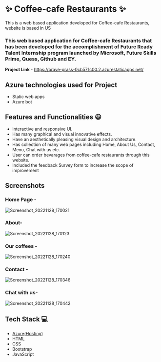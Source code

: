 
# ✨  Coffee-cafe Restaurants ✨

This is a web based application developed for Coffee-cafe Restaurants, website is based in US

### This web based application for  Coffee-cafe Restaurants that has been developed for the accomplishment of Future Ready Talent Internship program launched by Microsoft, Future Skills Prime, Quess, Github and EY.


**Project Link** - https://brave-grass-0cb571c00.2.azurestaticapps.net/
 

## Azure technologies used for Project

- Static web apps
- Azure bot

## Features and Functionalities 😃

- Interactive and responsive UI.
- Has many graphical and visual innovative effects.
- Have an aesthetically pleasing visual design and architecture.
- Has collection of many web pages including Home, About Us, Contact, Menu, Chat with us etc.
- User can order bevarages from coffee-cafe restaurants through this website.
- Included the feedback Survey form to increase the scope of improvement 

## Screenshots

### Home Page -
 ![Screenshot_20221128_170021](https://user-images.githubusercontent.com/119162903/204268327-b84133ef-5214-44fd-96be-1871f0ac264d.png)

### About-
![Screenshot_20221128_170123](https://user-images.githubusercontent.com/119162903/204268359-dc61d92a-9b1c-462c-b21c-b59cb1a53155.png)



### Our coffees -
![Screenshot_20221128_170240](https://user-images.githubusercontent.com/119162903/204268428-82bc8f07-f401-4ede-a346-0db979027c8d.png)


### Contact -
![Screenshot_20221128_170346](https://user-images.githubusercontent.com/119162903/204268434-cd02d299-ff8c-47b0-86d5-004f7f31b6f7.png)




### Chat with us-

![Screenshot_20221128_170442](https://user-images.githubusercontent.com/119162903/204268417-6c1dd859-09d1-45f0-85ce-79783211e748.png)


## Tech Stack 💻

- [Azure(Hosting)](https://azure.microsoft.com/en-in/features/azure-portal/)
- HTML
- CSS
- Bootstrap
- JavaScript
